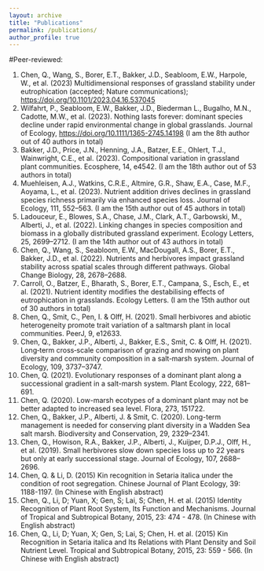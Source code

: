 ```yaml
---
layout: archive
title: "Publications"
permalink: /publications/
author_profile: true
---
```


#Peer-reviewed:
1. Chen, Q., Wang, S., Borer, E.T., Bakker, J.D., Seabloom, E.W., Harpole, W., et al. (2023) Multidimensional responses of grassland stability under eutrophication (accepted; Nature communications); https://doi.org/10.1101/2023.04.16.537045
2. Wilfahrt, P., Seabloom, E.W., Bakker, J.D., Biederman L., Bugalho, M.N., Cadotte, M.W., et al. (2023). Nothing lasts forever: dominant species decline under rapid environmental change in global grasslands. Journal of Ecology, https://doi.org/10.1111/1365-2745.14198 (I am the 8th author out of 40 authors in total) 
3. Bakker, J.D., Price, J.N., Henning, J.A., Batzer, E.E., Ohlert, T.J., Wainwright, C.E., et al. (2023). Compositional variation in grassland plant communities. Ecosphere, 14, e4542. (I am the 18th author out of 53 authors in total) 
4. Muehleisen, A.J., Watkins, C.R.E., Altmire, G.R., Shaw, E.A., Case, M.F., Aoyama, L., et al. (2023). Nutrient addition drives declines in grassland species richness primarily via enhanced species loss. Journal of Ecology, 111, 552–563. (I am the 15th author out of 45 authors in total) 
5. Ladouceur, E., Blowes, S.A., Chase, J.M., Clark, A.T., Garbowski, M., Alberti, J., et al. (2022). Linking changes in species composition and biomass in a globally distributed grassland experiment. Ecology Letters, 25, 2699–2712. (I am the 14th author out of 43 authors in total)
6. Chen, Q., Wang, S., Seabloom, E.W., MacDougall, A.S., Borer, E.T., Bakker, J.D., et al. (2022). Nutrients and herbivores impact grassland stability across spatial scales through different pathways. Global Change Biology, 28, 2678–2688. 
7. Carroll, O., Batzer, E., Bharath, S., Borer, E.T., Campana, S., Esch, E., et al. (2021). Nutrient identity modifies the destabilising effects of eutrophication in grasslands. Ecology Letters. (I am the 15th author out of 30 authors in total)
8. Chen, Q., Smit, C., Pen, I. & Olff, H. (2021). Small herbivores and abiotic heterogeneity promote trait variation of a saltmarsh plant in local communities. PeerJ, 9, e12633.
9. Chen, Q., Bakker, J.P., Alberti, J., Bakker, E.S., Smit, C. & Olff, H. (2021). Long‐term cross‐scale comparison of grazing and mowing on plant diversity and community composition in a salt‐marsh system. Journal of Ecology, 109, 3737–3747.
10. Chen, Q. (2021). Evolutionary responses of a dominant plant along a successional gradient in a salt-marsh system. Plant Ecology, 222, 681–691.
11. Chen, Q. (2020). Low-marsh ecotypes of a dominant plant may not be better adapted to increased sea level. Flora, 273, 151722.
12. Chen, Q., Bakker, J.P., Alberti, J. & Smit, C. (2020). Long-term management is needed for conserving plant diversity in a Wadden Sea salt marsh. Biodiversity and Conservation, 29, 2329–2341.
13. Chen, Q., Howison, R.A., Bakker, J.P., Alberti, J., Kuijper, D.P.J., Olff, H., et al. (2019). Small herbivores slow down species loss up to 22 years but only at early successional stage. Journal of Ecology, 107, 2688–2696.
14. Chen, Q. & Li, D. (2015) Kin recognition in Setaria italica under the condition of root segregation. Chinese Journal of Plant Ecology, 39: 1188-1197. (In Chinese with English abstract)
15. Chen, Q., Li, D; Yuan, X; Gen, S; Lai, S; Chen, H. et al. (2015) Identity Recognition of Plant Root System, Its Function and Mechanisms. Journal of Tropical and Subtropical Botany, 2015, 23: 474 - 478. (In Chinese with English abstract)
16. Chen, Q., Li, D; Yuan, X; Gen, S; Lai, S; Chen, H. et al. (2015) Kin Recognition in Setaria italica and Its Relations with Plant Density and Soil Nutrient Level. Tropical and Subtropical Botany, 2015, 23: 559 - 566. (In Chinese with English abstract) 

<!--
{% if author.googlescholar %}
  You can also find my articles on <u><a href="{{author.googlescholar}}">my Google Scholar profile</a>.</u>
{% endif %}

{% include base_path %}

{% for post in site.publications reversed %}
  {% include archive-single.html %}
{% endfor %}
-->
